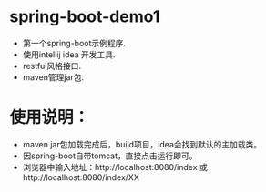 # spring-boot-demo1
 * 第一个spring-boot示例程序.
 * 使用intellij idea 开发工具.
 * restful风格接口.
 * maven管理jar包.

# 使用说明：
 * maven jar包加载完成后，build项目，idea会找到默认的主加载类。
 * 因spring-boot自带tomcat，直接点击运行即可。
 * 浏览器中输入地址：http://localhost:8080/index   或  http://localhost:8080/index/XX 
